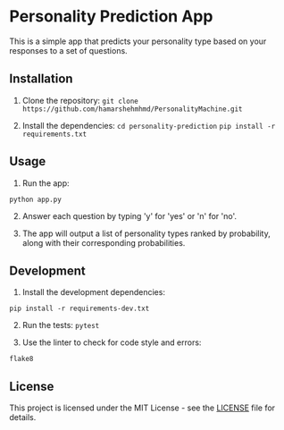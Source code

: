 # Personality Prediction App

This is a simple app that predicts your personality type based on your responses to a set of questions.

## Installation

1. Clone the repository: `git clone https://github.com/hamarshehmhmd/PersonalityMachine.git`

2. Install the dependencies:
`cd personality-prediction`
`pip install -r requirements.txt`


## Usage

1. Run the app:

`python app.py`


2. Answer each question by typing 'y' for 'yes' or 'n' for 'no'.

3. The app will output a list of personality types ranked by probability, along with their corresponding probabilities.

## Development

1. Install the development dependencies:

`pip install -r requirements-dev.txt`


2. Run the tests:
`pytest`


3. Use the linter to check for code style and errors:

`flake8`


## License

This project is licensed under the MIT License - see the [LICENSE](LICENSE) file for details.
